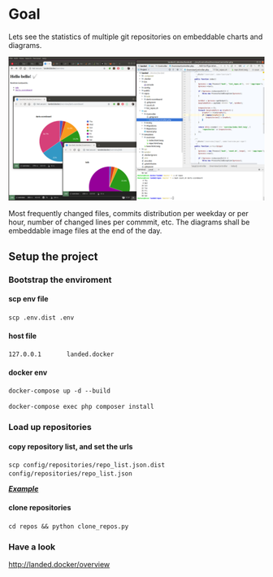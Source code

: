 # Goal
Lets see the statistics of multiple git repositories on embeddable charts and diagrams.

![Preview](cmt_per_day_project.png)

Most frequently changed files, commits distribution per weekday or per hour, number of changed lines per commmit, etc. The diagrams shall be embeddable image files at the end of the day.

## Setup the project
### Bootstrap the enviroment
#### scp env file
`scp .env.dist .env`
#### host file
`127.0.0.1       landed.docker`
#### docker env
`docker-compose up -d --build`

`docker-compose exec php composer install`

### Load up repositories
#### copy repository list, and set the urls
`scp config/repositories/repo_list.json.dist config/repositories/repo_list.json`

**_[Example](https://github.com/rbalazs/landed/blob/70711a3a8108d5e0cf27d62ece7ac2972b83711a/repos/repo_list.json.dist)_**
#### clone repositories
`cd repos && python clone_repos.py`

### Have a look
http://landed.docker/overview
